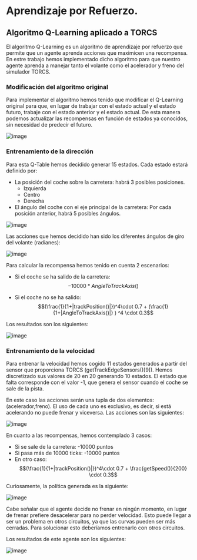 # Aprendizaje por Refuerzo. 
## Algoritmo Q-Learning aplicado a TORCS

El algoritmo Q-Learning es un algoritmo de aprendizaje por refuerzo que permite que un agente aprenda acciones que maximicen una recompensa. 
En estre trabajo hemos implementado dicho algoritmo para que nuestro agente aprenda a manejar tanto el volante como el acelerador y freno del simulador TORCS.

### Modificación del algoritmo original
Para implementar el algoritmo hemos tenido que modificar el Q-Learning original para que, en lugar de trabajar con el estado actual y el estado futuro, trabaje con el estado anterior y el estado actual.
De esta manera podemos actualizar las recompensas en función de estados ya conocidos, sin necesidad de predecir el futuro.


![image](https://user-images.githubusercontent.com/106925084/219126131-77f2c69c-6826-4f28-acce-a579f5b6f612.png)

### Entrenamiento de la dirección
Para esta Q-Table hemos decidido generar 15 estados. Cada estado estará definido por:
+ La posición del coche sobre la carretera: habrá 3 posibles posiciones.
  + Izquierda
  + Centro
  + Derecha
+ El ángulo del coche con el eje principal de la carretera: Por cada posición anterior, habrá 5 posibles ángulos.

![image](https://user-images.githubusercontent.com/106925084/219127985-b0e17a71-2b8f-4435-a1d1-9619763a6498.png)


Las acciones que hemos decidido han sido los diferentes ángulos de giro del volante (radianes):


![image](https://user-images.githubusercontent.com/106925084/219128254-8583b66b-63b9-4a5f-aca0-fec9beef57e4.png)


Para calcular la recompensa hemos tenido en cuenta 2 escenarios:
+ Si el coche se ha salido de la carretera: $$-10000*AngleToTrackAxis()$$

+ Si el coche no se ha salido: $$(\frac{1}{1+|trackPosition()|})^4\cdot 0.7 + (\frac{1}{1+|AngleToTrackAxis()|} ) ^4 \cdot 0.3$$

Los resultados son los siguientes:


![image](https://user-images.githubusercontent.com/106925084/219129923-d88a8c01-3fe9-4a4f-976a-1c35b39ccf85.png)


### Entrenamiento de la velocidad
Para entrenar la velocidad hemos cogido 11 estados generados a partir del sensor que proporciona TORCS (getTrackEdgeSensors()[9]). Hemos discretizado sus valores de 20 en 20 generando 10 estados. El estado que falta corresponde con el valor -1, que genera el sensor cuando el coche se sale de la pista.

En este caso las acciones serán una tupla de dos elementos: (acelerador,freno). El uso de cada uno es exclusivo, es decir, si está acelerando no puede frenar y viceversa.
Las acciones son las siguientes: 

![image](https://user-images.githubusercontent.com/106925084/219130471-ad4824f9-fb44-4daa-9e9a-54f76abe7d4c.png)

En cuanto a las recompensas, hemos contemplado 3 casos:
+ Si se sale de la carretera: -10000 puntos
+ Si pasa más de 10000 ticks: -10000 puntos
+ En otro caso: $$(\frac{1}{1+|trackPosition()|})^4\cdot 0.7 + \frac{getSpeed()}{200} \cdot 0.3$$


Curiosamente, la política generada es la siguiente:

![image](https://user-images.githubusercontent.com/106925084/219130902-bc80209c-3375-4663-aeb0-9c829a7b490b.png)


Cabe señalar que el agente decide no frenar en ningún momento, en lugar de frenar prefiere desacelerar para no perder velocidad. Esto puede llegar a ser un problema en otros
circuitos, ya que las curvas pueden ser más cerradas. Para solucionar esto deberíamos entrenarlo con otros circuitos.

Los resultados de este agente son los siguientes:

![image](https://user-images.githubusercontent.com/106925084/219131416-f1286bbb-7cd0-44a8-87cf-f68471da0882.png)


